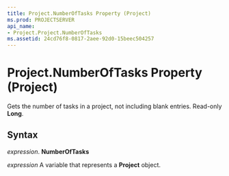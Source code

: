 ```yaml
---
title: Project.NumberOfTasks Property (Project)
ms.prod: PROJECTSERVER
api_name:
- Project.Project.NumberOfTasks
ms.assetid: 24cd76f8-0817-2aee-92d0-15beec504257
---
```



# Project.NumberOfTasks Property (Project)

Gets the number of tasks in a project, not including blank entries. Read-only  **Long**.


## Syntax

 _expression_. **NumberOfTasks**

 _expression_ A variable that represents a **Project** object.


